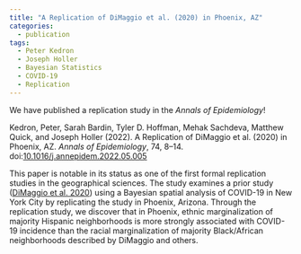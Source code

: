 ```yaml
---
title: "A Replication of DiMaggio et al. (2020) in Phoenix, AZ"
categories:
  - publication
tags:
  - Peter Kedron
  - Joseph Holler
  - Bayesian Statistics
  - COVID-19
  - Replication
---
```


We have published a replication study in the *Annals of Epidemiology*!

Kedron, Peter, Sarah Bardin, Tyler D. Hoffman, Mehak Sachdeva, Matthew Quick, and Joseph Holler (2022). A Replication of DiMaggio et al. (2020) in Phoenix, AZ. *Annals of Epidemiology*, 74, 8–14. doi:[10.1016/j.annepidem.2022.05.005](https://doi.org/10.1016/j.annepidem.2022.05.005)

This paper is notable in its status as one of the first formal replication studies in the geographical sciences.
The study examines a prior study ([DiMaggio et al. 2020](https://doi.org/10.1016/j.annepidem.2020.08.012)) using a Bayesian spatial analysis of COVID-19 in New York City by replicating the study in Phoenix, Arizona.
Through the replication study, we discover that in Phoenix, ethnic marginalization of majority Hispanic neighborhoods is more strongly associated with COVID-19 incidence than the racial marginalization of majority Black/African neighborhoods described by DiMaggio and others.
